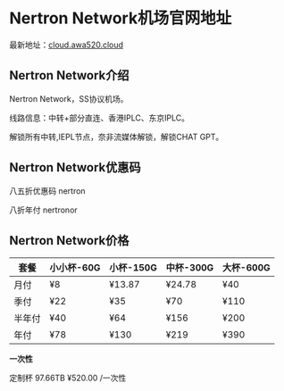 # Nertron Network机场官网地址

最新地址：[cloud.awa520.cloud](https://awacloud.net/#/register?code=8Qg7rXt9)

## Nertron Network介绍

Nertron Network，SS协议机场。

线路信息：中转+部分直连、香港IPLC、东京IPLC。

解锁所有中转,IEPL节点，奈非流媒体解锁，解锁CHAT GPT。

## Nertron Network优惠码

八五折优惠码 nertron

八折年付 nertronor

## Nertron Network价格

|套餐|小小杯-60G|小杯-150G|中杯-300G|大杯-600G|
|----|----|----|----|----|
|月付|¥8|¥13.87|¥24.78|¥40|
|季付|¥22|¥35|¥70|¥110|
|半年付|¥40|¥64|¥156|¥200|
|年付|¥78|¥130|¥219|¥390|

**一次性**

定制杯 97.66TB ¥520.00 /一次性
